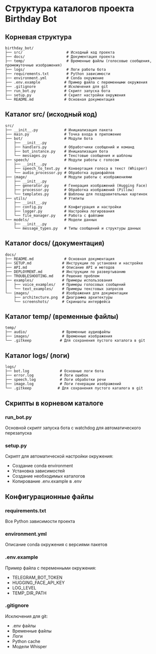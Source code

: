 # Структура каталогов проекта Birthday Bot

## Корневая структура
```
birthday_bot/
├── src/                    # Исходный код проекта
├── docs/                   # Документация проекта
├── temp/                   # Временные файлы (голосовые сообщения, промежуточные изображения)
├── logs/                   # Логи работы бота
├── requirements.txt        # Python зависимости
├── environment.yml         # Conda окружение
├── .env.example           # Пример файла с переменными окружения
├── .gitignore             # Исключения для git
├── run_bot.py             # Скрипт запуска бота
├── setup.py               # Скрипт настройки окружения
└── README.md              # Основная документация
```

## Каталог src/ (исходный код)
```
src/
├── __init__.py            # Инициализация пакета
├── main.py                # Точка входа в приложение
├── bot/                   # Модули бота
│   ├── __init__.py
│   ├── handlers.py        # Обработчики сообщений и команд
│   ├── bot_instance.py    # Инициализация бота
│   └── messages.py        # Текстовые сообщения и шаблоны
├── speech/                # Модули работы с голосом
│   ├── __init__.py
│   ├── speech_to_text.py  # Конвертация голоса в текст (Whisper)
│   └── audio_processor.py # Обработка аудиофайлов
├── image/                 # Модули работы с изображениями
│   ├── __init__.py
│   ├── generator.py       # Генерация изображений (Hugging Face)
│   ├── processor.py       # Обработка изображений (Pillow)
│   └── templates.py       # Шаблоны для поздравительных картинок
├── utils/                 # Утилиты
│   ├── __init__.py
│   ├── config.py          # Конфигурация и настройки
│   ├── logger.py          # Настройка логирования
│   └── file_manager.py    # Работа с файлами
└── models/                # Модели данных
    ├── __init__.py
    └── message_types.py   # Типы сообщений и структуры данных
```

## Каталог docs/ (документация)
```
docs/
├── README.md              # Основная документация
├── SETUP.md              # Инструкции по установке и настройке
├── API.md                # Описание API и методов
├── DEPLOYMENT.md         # Инструкции по развертыванию
├── TROUBLESHOOTING.md    # Решение проблем
├── examples/             # Примеры использования
│   ├── voice_examples/   # Примеры голосовых сообщений
│   └── text_examples/    # Примеры текстовых запросов
└── images/               # Изображения для документации
    ├── architecture.png  # Диаграмма архитектуры
    └── screenshots/      # Скриншоты интерфейса
```

## Каталог temp/ (временные файлы)
```
temp/
├── audio/                # Временные аудиофайлы
├── images/               # Временные изображения
└── .gitkeep             # Для сохранения пустого каталога в git
```

## Каталог logs/ (логи)
```
logs/
├── bot.log              # Основные логи бота
├── error.log            # Логи ошибок
├── speech.log           # Логи обработки речи
├── image.log            # Логи генерации изображений
└── .gitkeep            # Для сохранения пустого каталога в git
```

## Скрипты в корневом каталоге

### run_bot.py
Основной скрипт запуска бота с watchdog для автоматического перезапуска

### setup.py
Скрипт для автоматической настройки окружения:
- Создание conda environment
- Установка зависимостей
- Создание необходимых каталогов
- Копирование .env.example в .env

## Конфигурационные файлы

### requirements.txt
Все Python зависимости проекта

### environment.yml
Описание conda окружения с версиями пакетов

### .env.example
Пример файла с переменными окружения:
- TELEGRAM_BOT_TOKEN
- HUGGING_FACE_API_KEY
- LOG_LEVEL
- TEMP_DIR_PATH

### .gitignore
Исключения для git:
- .env файлы
- Временные файлы
- Логи
- Python cache
- Модели Whisper
